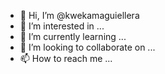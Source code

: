 - 👋 Hi, I’m @kwekamaguiellera
- 👀 I’m interested in ...
- 🌱 I’m currently learning ...
- 💞️ I’m looking to collaborate on ...
- 📫 How to reach me ...

<!---
kwekamaguiellera/kwekamaguiellera is a ✨ special ✨ repository because its `README.md` (this file) appears on your GitHub profile.
You can click the Preview link to take a look at your changes.
--->
